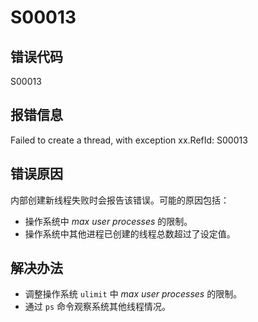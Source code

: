 # S00013

## 错误代码

S00013

## 报错信息

Failed to create a thread, with exception xx.RefId: S00013

## 错误原因

内部创建新线程失败时会报告该错误。可能的原因包括：

* 操作系统中 *max user processes* 的限制。
* 操作系统中其他进程已创建的线程总数超过了设定值。

## 解决办法

* 调整操作系统 `ulimit` 中 *max user processes* 的限制。
* 通过 `ps` 命令观察系统其他线程情况。

